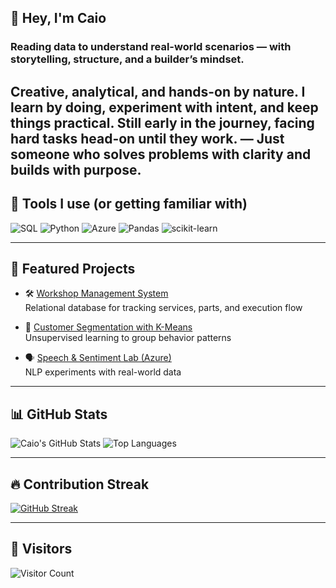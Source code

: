 ## 👋 Hey, I'm Caio

### Reading data to understand real-world scenarios — with storytelling, structure, and a builder’s mindset.
Creative, analytical, and hands-on by nature. I learn by doing, experiment with intent, and keep things practical.
Still early in the journey, facing hard tasks head-on until they work.
— Just someone who solves problems with clarity and builds with purpose.
---

## 🔧 Tools I use (or getting familiar with)

![SQL](https://img.shields.io/badge/-SQL-4479A1?style=flat-square&logo=mysql&logoColor=white)
![Python](https://img.shields.io/badge/-Python-3776AB?style=flat-square&logo=python&logoColor=white)
![Azure](https://img.shields.io/badge/-Azure-0078D4?style=flat-square&logo=microsoftazure&logoColor=white)
![Pandas](https://img.shields.io/badge/-Pandas-150458?style=flat-square&logo=pandas&logoColor=white)
![scikit-learn](https://img.shields.io/badge/-Scikit--Learn-F7931E?style=flat-square&logo=scikit-learn&logoColor=white)

---

## 🚀 Featured Projects

- 🛠️ [Workshop Management System](https://github.com/blayk11/modelagem-eer-projeto-oficina-mecanica)  
  Relational database for tracking services, parts, and execution flow

- 🧠 [Customer Segmentation with K-Means](https://github.com/blayk11/segmentacao-clientes-kmeans)  
  Unsupervised learning to group behavior patterns

- 🗣️ [Speech & Sentiment Lab (Azure)](https://github.com/blayk11/azure-speech-language-lab)  
  NLP experiments with real-world data

---

## 📊 GitHub Stats

![Caio's GitHub Stats](https://github-readme-stats.vercel.app/api?username=blayk11&show_icons=true&theme=radical)
![Top Languages](https://github-readme-stats.vercel.app/api/top-langs/?username=blayk11&layout=compact&theme=radical)

---

## 🔥 Contribution Streak

[![GitHub Streak](https://streak-stats.demolab.com?user=blayk11&theme=radical)](https://git.io/streak-stats)

---

## 👀 Visitors

![Visitor Count](https://komarev.com/ghpvc/?username=blayk11&color=blue&style=flat-square)

